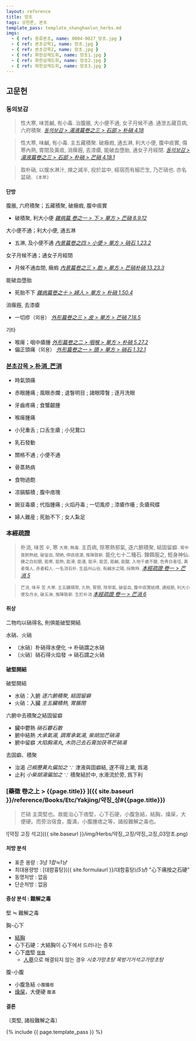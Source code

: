 ```yaml
---
layout: reference
title: 망초
tags: 상한론, 본초
template_pass: template_shanghanlun_herbs.md
imgs:
  - { ref: 증류본초, name: 0004-0027_망초.jpg }
  - { ref: 본초강목1, name: 망초.jpg }
  - { ref: 본초강목2, name: 망초.jpg }
  - { ref: 화한삼재도회, name: 망초1.jpg }
  - { ref: 화한삼재도회, name: 망초2.jpg }
  - { ref: 화한삼재도회, name: 망초3.jpg }
---
```


## 고문헌

### 동의보감

> 性大寒, 味苦鹹, 有小毒. 治腹脹, 大小便不通, 女子月候不通. 通泄五藏百病, 六府積聚. _[동의보감 > 湯液篇卷之三 > 石部 >  朴硝 4.18](https://mediclassics.kr/books/8/volume/22/#content_1368)_

> 性大寒, 味鹹, 有小毒. 主五藏積聚. 破癥瘕, 通五淋, 利大小便, 腹中痰實, 傷寒內熱, 胃閉及黃疸, 消瘰癧, 去漆瘡, 能破血墮胎, 通女子月經閉. _[동의보감 > 湯液篇卷之三 > 石部 > 朴硝 >  芒硝 4.18.1](https://mediclassics.kr/books/8/volume/22/#content_1373)_

> 取朴硝, 以煖水淋汁, 煉之減半, 投於盆中, 經宿而有細芒生, 乃芒硝也. 亦名盆硝.  <small>《本草》</small>

#### 단방

腹脹, 六府積聚；五藏積聚, 破癥瘕, 腹中痰實
* 破積聚, 利大小便 _[雜病篇 卷之一 > 下 > 單方 > 芒硝 8.9.12](https://mediclassics.kr/books/8/volume/9/#content_1098)_

大小便不通；利大小便, 通五淋
* 五淋, 及小便不通 _[內景篇卷之四 > 小便 > 單方 >  硝石 1.23.2](https://mediclassics.kr/books/8/volume/4/#content_422)_

女子月候不通；通女子月經閉
* 月候不通血閉, 癥瘕 _[內景篇卷之三 > 胞 > 單方 >  芒硝朴硝 13.23.3](https://mediclassics.kr/books/8/volume/3/#content_1399)_

能破血墮胎
* 死胎不下 _[雜病篇卷之十 > 婦人 > 單方 >  朴硝 1.50.4](https://mediclassics.kr/books/8/volume/18/#content_1076)_

消瘰癧, 去漆瘡
* 一切疹（외용） _[外形篇卷之三 > 皮 > 單方 >  芒硝 7.18.5](https://mediclassics.kr/books/8/volume/7/#content_1381)_

기타
* 喉痺；咽中瘡腫 _[外形篇卷之二 > 咽喉 > 單方 >  朴硝 5.27.2](https://mediclassics.kr/books/8/volume/6/#content_1349)_
* 偏正頭痛（외용） _[外形篇卷之一 > 頭 > 單方 >  硝石 1.32.1](https://mediclassics.kr/books/8/volume/5/#content_324)_


### [본초강목 > 朴消_芒消]()

* 時氣頭痛
* 赤眼腫痛 ; 風眼赤爛 ; 退瞖明目 ; 諸眼障瞖 ; 逐月洗眼
* 牙齒疼痛 ; 食蟹齦腫
* 喉痺腫痛
* 小兒重舌 ; 口舌生瘡 ; 小兒鵞口
* 乳石發動

* 關格不通 ; 小便不通

* 骨蒸熱病
* 食物過飽
* 凉膈驅積 ; 腹中痞塊

* 豌豆毒瘡 ; 代指腫痛 ; 火熖丹毒 ; 一切風疹 ; 漆瘡作癢 ; 灸瘡飛蝶
* 婦人難産 ; 死胎不下 ; 女人紮足


### 本經疏證

> 朴消, 味苦 <small>辛</small>, 寒 <small>大寒, 無毒.</small> 主百病, 除寒熱邪氣, 逐六腑積聚, 結固留癖. <small>胃中食飮熱結, 破留血, 閉絶, 停痰痞滿, 推陳致新.</small> 能化七十二種石. 鍊餌服之, 輕身神仙. <small>鍊之白如銀, 能寒, 能熱, 能滑, 能濇, 能辛, 能苦, 能鹹, 能酸. 入地千歲不變, 色靑白者佳, 黃者傷人, 赤者殺人. 一名消石朴. 生益州山谷, 有鹹水之陽, 採無時.</small> _[本經疏證 卷一 > 芒消 5](https://mediclassics.kr/books/154/volume/1/#content_42)_

> <small>芒消, 味辛 苦 大寒. 主五臟積聚, 久熱, 胃閉, 除邪氣, 破留血, 腹中痰實結搏, 通經脈, 利大小便及月水, 破五淋, 推陳致新. 生於朴消 </small> _[本經疏證 卷一 > 芒消 6](https://mediclassics.kr/books/154/volume/1/#content_44)_


#### 취상

二物均以硝得名, 則俱能破堅開結

水硝、火硝
* 〔水硝〕朴硝得水便化 → 朴硝謂之水硝
* 〔火硝〕硝石得火焰發 → 硝石謂之火硝

#### 破堅開結

破堅開結
* 水硝：入腑 _逐六腑積聚, 結固留癖_
* 火硝：入臟 _主五臟積熱, 胃脹閉_

六腑中去積聚之結固留癖
* 臟中鬱熱 _硝石礬石散_
* 腑中結熱 _大承氣湯, 調胃承氣湯, 柴胡加芒硝湯_
* 腑中留癖 _大陷胸湯丸, 木防己去石膏加茯苓芒硝湯_

去固癖、積聚
* 治渴 _己椒藶黃丸偏加之_ ∵ 津液與固癖結, 遂不得上潮, 爲渴
* 止利 _小柴胡湯偏加之_ ∵ 積聚結於中, 水液流於旁, 爲下利



### [藥徵 卷之上 > {{page.title}} ]({{ site.baseurl }}/reference/Books/Etc/Yakjing/약징_상#{{page.title}})

> 芒硝 主耎堅也。故能治心下痞堅，心下石硬，小腹急結，結胸，燥屎，大便硬。而旁治宿食，腹滿，小腹腫痞之等，諸般難解之毒也。

![약징 고징 석고]({{ site.baseurl }}/img/Herbs/약징_고징/약징_고징_03망초.png)

#### 처방 분석

* 표준 용량 : 3냥 _1합≒1냥_
* 최대용량방 : [대햠흉탕]({{ site.formulaurl }}/대함흉탕)_(5냥)_ "心下痛按之石硬"
* 동명처방 : 없음
* 단순처방 : 없음

#### 증상 분석 : 難解之毒

堅 ≒ 難解之毒

胸-心下
* [結胸]({{site.sympurl}}/결흉)
* 心下石硬：大結胸이 心下에서 드러나는 증후
* 心下[痞]({{site.sympurl}}/비)堅 <small>[宿食]({{site.sympurl}}/숙식)</small>
  - [人蔘]({{site.herburl}}/인삼)으로 해결되지 않는 경우 _시호가망초탕_ _목방기거석고가망초탕_

腹-小腹
* 小腹急結 <small>小腹腫痞</small>
* [燥屎]({{site.sympurl}}/조시)，大便硬 <small>腹滿</small>


#### 결론

〔耎堅, 諸般難解之毒〕


{% include {{ page.template_pass }} %}
